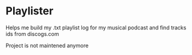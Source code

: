 Playlister
===

Helps me build my .txt playlist log for my musical podcast and find tracks ids from discogs.com

Project is not maintened anymore
